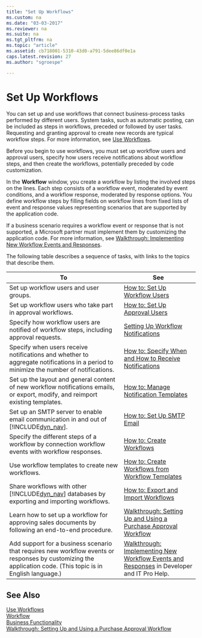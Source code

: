 ```yaml
---
title: "Set Up Workflows"
ms.custom: na
ms.date: "03-03-2017"
ms.reviewer: na
ms.suite: na
ms.tgt_pltfrm: na
ms.topic: "article"
ms.assetid: cb718001-5310-43d0-a791-5dee86df0e1a
caps.latest.revision: 27
ms.author: "sgroespe"

---
```

# Set Up Workflows
You can set up and use workflows that connect business\-process tasks performed by different users. System tasks, such as automatic posting, can be included as steps in workflows, preceded or followed by user tasks. Requesting and granting approval to create new records are typical workflow steps. For more information, see [Use Workflows](../../BusinessFunctionality/Workflow/use-workflows.md).  
  
 Before you begin to use workflows, you must set up workflow users and approval users, specify how users receive notifications about workflow steps, and then create the workflows, potentially preceded by code customization.  
  
 In the **Workflow** window, you create a workflow by listing the involved steps on the lines. Each step consists of a workflow event, moderated by event conditions, and a workflow response, moderated by response options. You define workflow steps by filling fields on workflow lines from fixed lists of event and response values representing scenarios that are supported by the application code.  
  
 If a business scenario requires a workflow event or response that is not supported, a Microsoft partner must implement them by customizing the application code. For more information, see [Walkthrough: Implementing New Workflow Events and Responses](../../BusinessFunctionality/Workflow/walkthrough-implementing-new-workflow-events-and-responses.md).  
  
 The following table describes a sequence of tasks, with links to the topics that describe them.  
  
|**To**|**See**|  
|------------|-------------|  
|Set up workflow users and user groups.|[How to: Set Up Workflow Users](../../BusinessFunctionality/Workflow/how-to-set-up-workflow-users.md)|  
|Set up workflow users who take part in approval workflows.|[How to: Set Up Approval Users](../../BusinessFunctionality/Workflow/how-to-set-up-approval-users.md)|  
|Specify how workflow users are notified of workflow steps, including approval requests.|[Setting Up Workflow Notifications](../../BusinessFunctionality/Workflow/setting-up-workflow-notifications.md)|  
|Specify when users receive notifications and whether to aggregate notifications in a period to minimize the number of notifications.|[How to: Specify When and How to Receive Notifications](../../BusinessFunctionality/Workflow/how-to-specify-when-and-how-to-receive-notifications.md)|  
|Set up the layout and general content of new workflow notifications emails, or export, modify, and reimport existing templates.|[How to: Manage Notification Templates](../../BusinessFunctionality/Workflow/how-to-manage-notification-templates.md)|  
|Set up an SMTP server to enable email communication in and out of [!INCLUDE[dyn_nav](../../ApplicationDesign/includes/dyn_nav_md.md)].|[How to: Set Up SMTP Email](../../BusinessFunctionality/Workflow/how-to-set-up-smtp-email.md)|  
|Specify the different steps of a workflow by connection workflow events with workflow responses.|[How to: Create Workflows](../../BusinessFunctionality/Workflow/how-to-create-workflows.md)|  
|Use workflow templates to create new workflows.|[How to: Create Workflows from Workflow Templates](../../BusinessFunctionality/Workflow/how-to-create-workflows-from-workflow-templates.md)|  
|Share workflows with other [!INCLUDE[dyn_nav](../../ApplicationDesign/includes/dyn_nav_md.md)] databases by exporting and importing workflows.|[How to: Export and Import Workflows](../../BusinessFunctionality/Workflow/how-to-export-and-import-workflows.md)|  
|Learn how to set up a workflow for approving sales documents by following an end\-to\-end procedure.|[Walkthrough: Setting Up and Using a Purchase Approval Workflow](../../BusinessFunctionality/Workflow/walkthrough-setting-up-and-using-a-purchase-approval-workflow.md)|  
|Add support for a business scenario that requires new workflow events or responses by customizing the application code. \(This topic is in English language.\)|[Walkthrough: Implementing New Workflow Events and Responses](../../BusinessFunctionality/Workflow/walkthrough-implementing-new-workflow-events-and-responses.md) in Developer and IT Pro Help.|  
  
## See Also  
 [Use Workflows](../../BusinessFunctionality/Workflow/use-workflows.md)   
 [Workflow](../../BusinessFunctionality/Workflow/workflow.md)   
 [Business Functionality](../Topic/Business%20Functionality.md)   
 [Walkthrough: Setting Up and Using a Purchase Approval Workflow](../../BusinessFunctionality/Workflow/walkthrough-setting-up-and-using-a-purchase-approval-workflow.md)